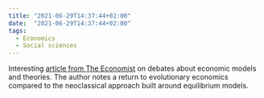 ```yaml
---
title: "2021-06-29T14:37:44+02:00"
date:  "2021-06-29T14:37:44+02:00"
tags:
  - Economics
  - Social sciences
---
```


Interesting [article from The Economist](https://www.economist.com/finance-and-economics/2021/06/24/economics-needs-to-evolve) on debates about economic models and theories. The author notes a return to evolutionary economics compared to the neoclassical approach built around equilibrium models.